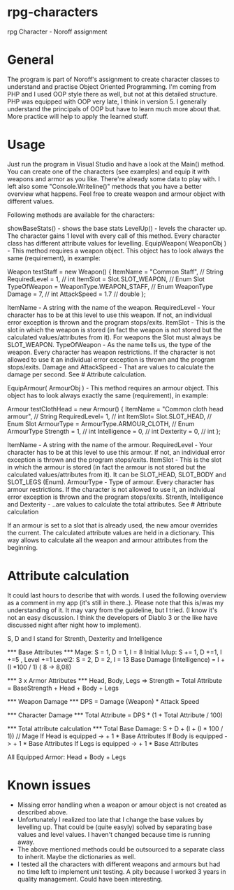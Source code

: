 # rpg-characters
rpg Character - Noroff assignment

# General
The program is part of Noroff's assignment to create character classes to understand and practise Object Oriented Programming.
I'm coming from PHP and I used OOP style there as well, but not at this detailed structure. PHP was equipped with OOP very late, I think in version 5.
I generally understand the principals of OOP but have to learn much more about that. More practice will help to apply the learned stuff.

# Usage
Just run the program in Visual Studio and have a look at the Main() method. You can create one of the characters (see examples) and equip it with weapons and armor as you like.
There're already some data to play with. I left also some "Console.Writeline()" methods that you have a better overview what happens.
Feel free to create weapon and armour object with different values.

Following methods are available for the characters:

showBaseStats() - shows the base stats
LevelUp() - levels the character up. The character gains 1 level with every call of this method. Every character class has different attribute values for levelling.
EquipWeapon( WeaponObj ) - This method requires a weapon object. This object has to look always the same (requirement), in example:

Weapon testStaff = new Weapon()
    {
    ItemName = "Common Staff", // String
    RequiredLevel = 1, // int
    ItemSlot = Slot.SLOT_WEAPON, // Enum Slot
    TypeOfWeapon = WeaponType.WEAPON_STAFF, // Enum WeaponType
    Damage = 7, // int
    AttackSpeed = 1.7 // double
    };

ItemName - A string with the name of the weapon.
RequiredLevel - Your character has to be at this level to use this weapon. If not, an individual error exception is thrown and the program stops/exits.
ItemSlot - This is the slot in which the weapon is stored (in fact the weapon is not stored but the calculated values/attributes from it). For weapons the Slot must always be SLOT_WEAPON.
TypeOfWeapon - As the name tells us, the type of the weapon. Every character has weapon restrictions. If the character is not allowed to use it an individual error exception is thrown and the program stops/exits.
Damage and AttackSpeed - That are values to calculate the damage per second. See # Attribute calculation.

EquipArmour( ArmourObj ) - This method requires an armour object. This object has to look always exactly the same (requirement), in example:

Armour testClothHead = new Armour()
    {
    ItemName = "Common cloth head armour", // String
    RequiredLevel= 1, // int
    ItemSlot= Slot.SLOT_HEAD, // Enum Slot
    ArmourType = ArmourType.ARMOUR_CLOTH, // Enum ArmourType
    Strength = 1, // int
    Intelligence = 0, // int
    Dexterity = 0, // int
    };

ItemName - A string with the name of the armour.
RequiredLevel - Your character has to be at this level to use this armour. If not, an individual error exception is thrown and the program stops/exits.
ItemSlot - This is the slot in which the armour is stored (in fact the armour is not stored but the calculated values/attributes from it). It can be SLOT_HEAD, SLOT_BODY and SLOT_LEGS (Enum).
ArmourType - Type of armour. Every character has armour restrictions. If the character is not allowed to use it, an individual error exception is thrown and the program stops/exits.
Strenth, Intelligence and Dexterity - ..are values to calculate the total attributes. See # Attribute calculation

If an armour is set to a slot that is already used, the new amour overrides the current. The calculated attribute values are held in a dictionary.
This way allows to calculate all the weapon and armour attributes from the beginning.

# Attribute calculation

It could last hours to describe that with words. I used the following overview as a comment in my app (it's still in there..).
Please note that this is/was my understanding of it. It may vary from the guideline, but I tried.
(I know it's not an easy discussion. I think the developers of Diablo 3 or the like have discussed night after night how to implement).

S, D and I stand for Strenth, Dexterity and Intelligence


*** Base Attributes ***
Mage: S = 1, D = 1, I = 8 Initial
lvlup: S += 1, D +=1, I +=5 , Level +=1
Level2: S = 2, D = 2, I = 13
Base Damage (Intelligence) = I + (I *100 / 1)  ( 8 -> 8,08)

*** 3 x Armor Attributes ***
Head, Body, Legs => Strength = Total Attribute = BaseStrength + Head + Body + Legs

*** Weapon Damage ***
DPS = Damage (Weapon) * Attack Speed

*** Character Damage ***
Total Attribute = DPS * (1 + Total Attribute / 100)

*** Total attribute calculation ***
Total Base Damage: S + D + (I + (I * 100 / 1)) // Mage
If Head is equipped -> + 1 * Base Attributes
If Body is equipped -> + 1 * Base Attributes
If Legs is equipped -> + 1 * Base Attributes

All Equipped Armor: Head + Body + Legs

# Known issues
 - Missing error handling when a weapon or amour object is not created as described above. 
 - Unfortunately I realized too late that I change the base values by levelling up. That could be (quite easyly) solved by separating base values and level values. I haven't changed because time is running away.
 - The above mentioned methods could be outsourced to a separate class to inherit. Maybe the dictionaries as well.
 - I tested all the characters with different weapons and armours but had no time left to implement unit testing. A pity because I worked 3 years in quality management. Could have been interesting.